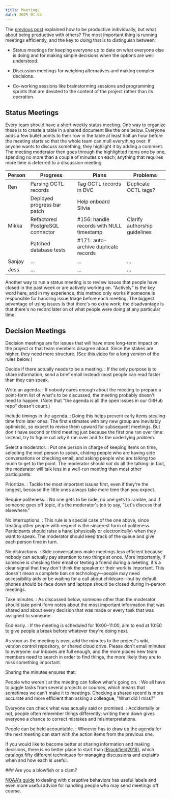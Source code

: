 ```yaml
---
title: Meetings
date: 2025-01-04
---
```


The [previous post][time-management] explained how to be productive individually,
but what about being productive with others?
The most important thing is running meetings efficiently,
and the key to doing that is to distinguish between:

-   Status meetings
    for keeping everyone up to date on what everyone else is doing
    and for making simple decisions when the options are well understood.

-   Discussion meetings
    for weighing alternatives and making complex decisions.

-   Co-working sessions like brainstorming sessions and programming sprints
    that are devoted to the content of the project rather than its operation.

## Status Meetings

Every team should have a short weekly status meeting.
One way to organize these is
to create a table in a shared document like the one below.
Everyone adds a few bullet points to their row in the table
at least half an hour before the meeting starts
so that the whole team can mull everything over.
If anyone wants to discuss something,
they highlight it by adding a comment.
The meeting moderator then goes through the highlighted items one by one,
spending no more than a couple of minutes on each;
anything that requires more time is deferred to a discussion meeting

| Person | Progress | Plans | Problems |
| ------ | -------- | ----- | ---------- |
| Ren    | Parsing OCTL records | Tag OCTL records in DVC | Duplicate OCTL tags? |
|        | Deployed progress bar patch | Help onboard Silvia | |
| Mikka  | Refactored PostgreSQL connector | #156: handle records with NULL timestamp | Clarify authorship guidelines |
|        | Patched database tests | #171: auto-archive duplicate records | |
| Sanjay | … | … | … |
| Jess   | … | … | … |

Another way to run a status meeting is to review issues that people have closed in the past week
or are actively working on.
"Actively" is the key word here,
and in my experience,
this method only works if someone is responsible for handling issue triage before each meeting.
The biggest advantage of using issues is that there's no extra work;
the disadvantage is that there's no record later on of what people were doing at any particular time.

## Decision Meetings

Decision meetings are for issues that will have more long-term impact on the project
or that team members disagree about.
Since the stakes are higher,
they need more structure.
(See [this video][video] for a long version of the rules below.)

Decide if there actually needs to be a meeting.
:   If the only purpose is to share information,
    send a brief email instead:
    most people can read faster than they can speak.

Write an agenda.
:   If nobody cares enough about the meeting to prepare
    a point-form list of what's to be discussed,
    the meeting probably doesn't need to happen.
    (Note that "the agenda is all the open issues in our GitHub repo" doesn't count.)

Include timings in the agenda.
:   Doing this helps prevent early items stealing time from later ones.
    The first estimates with any new group are inevitably optimistic,
    so expect to revise them upward for subsequent meetings.
    But don't have second or third
    meeting just because the first one ran over time: instead, try to figure out
    *why* it ran over and fix the underlying problem.

Select a moderator.
:   Put one person in charge of keeping items on time,
    selecting the next person to speak,
    chiding people who are having side conversations or checking email,
    and asking people who are talking too much to get to the point.
    The moderator should *not* do all the talking:
    in fact,
    the moderator will talk less in a well-run meeting than most other participants.

Prioritize.
:   Tackle the most important issues first, even if they're the longest,
    because the little ones always take more time than you expect.

Require politeness.
:   No one gets to be rude,
    no one gets to ramble,
    and if someone goes off topic,
    it's the moderator's job to say, "Let's discuss that elsewhere."

No interruptions.
:   This rule is a special case of the one above,
    since treating other people with respect is the sincerest form of politeness.
    Participants should raise a hand (physically or electronically)
    when they want to speak.
    The moderator should keep track of the queue
    and give each person time in turn.

No distractions.
:   Side conversations make meetings less efficient
    because nobody can actually pay attention to two things at once.
    More importantly,
    if someone is checking their email or texting a friend during a meeting,
    it's a clear signal that they don't think the speaker or their work is important.
    This doesn't mean a complete ban on technology—people may need accessibility aids
    or be waiting for a call about childcare—but by default
    phones should be face down and laptops should be closed
    during in-person meetings.

Take minutes.
:   As discussed below,
    someone other than the moderator should take
    point-form notes
    about the most important information that was shared
    and about every decision that was made or every task that was assigned to someone.

End early.
:   If the meeting is scheduled for 10:00–11:00,
    aim to end at 10:50 to give people a break before whatever they're doing next.

As soon as the meeting is over,
add the minutes to the project's wiki,
version control repository,
or shared cloud drive.
Please don't email minutes to everyone:
our inboxes are full enough,
and the more places new team members need to search in order to find things,
the more likely they are to miss something important.

Sharing the minutes ensures that:

People who weren't at the meeting can follow what's going on.
:   We all have to juggle tasks from several projects or courses,
    which means that sometimes we can't make it to meetings.
    Checking a shared record is more accurate and more efficient than asking a colleague,
    "What did I miss?"

Everyone can check what was actually said or promised.
:   Accidentally or not, people often remember things differently;
    writing them down gives everyone a chance to correct mistakes
    and misinterpretations.

People can be held accountable.
:   Whoever has to draw up the agenda for the next meeting
    can start with the action items from the previous one.

If you would like to become better at sharing information and making decisions,
there is no better place to start than [[Brookfield2016][Brookfield2016]],
which catalogs fifty different techniques for managing discussions
and explains when and how each is useful.

<div class="callout" markdown="1">
### Are you a blowfish or a clam?

[NOAA's guide][noaa-disruptive] to dealing with disruptive behaviors
has useful labels and even more useful advice
for handling people who may send meetings off course.
</div>

[Brookfield2016]: https://isbnsearch.org/isbn/9781119049715
[noaa-disruptive]: https://coast.noaa.gov/ddb/
[time-management]: @root/2025/01/03/time-management/
[video]: https://www.youtube.com/watch?v=PtewOjRy-1U
